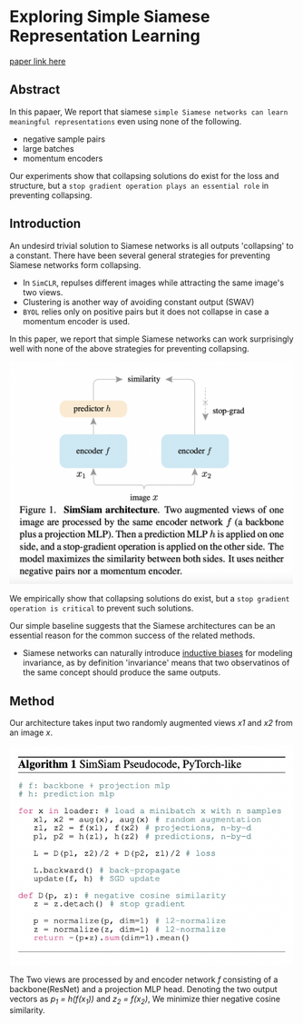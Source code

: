 # Exploring Simple Siamese Representation Learning

[paper link here](https://arxiv.org/pdf/2011.10566.pdf)

## Abstract

In this papaer, We report that siamese `simple Siamese networks can learn meaningful representations` even using none of the following.
* negative sample pairs
* large batches
* momentum encoders

Our experiments show that collapsing solutions do exist for the loss and structure, but a `stop gradient operation plays an essential
role` in preventing collapsing.

## Introduction

An undesird trivial solution to Siamese networks is all outputs 'collapsing' to a constant. There have been several
general strategies for preventing Siamese networks form collapsing.
* In `SimCLR`, repulses different images while attracting the same image's two views.
* Clustering is another way of avoiding constant output (SWAV)
* `BYOL` relies only on positive pairs but it does not collapse in case a momentum encoder is used.

In this paper, we report that simple Siamese networks can work surprisingly well with none of the above
strategies for preventing collapsing.

<img src="https://github.com/0nandon/2022_CVLAB_WINTER_STUDY/blob/main/photo/Representation_5_1.png" width=500>

We empirically show that collapsing solutions do exist, but a `stop gradient operation is critical` to prevent such
solutions.

Our simple baseline suggests that the Siamese architectures can be an essential reason for the common success of the related methods.
* Siamese networks can naturally introduce [inductive biases](https://velog.io/@euisuk-chung/Inductive-Bias란) for modeling invariance, as by definition 'invariance' means that two observatinos of the same concept should produce the same outputs.

## Method

Our architecture takes input two randomly augmented views *x1* and *x2* from an image *x*.

<img src="https://github.com/0nandon/2022_CVLAB_WINTER_STUDY/blob/main/photo/Representation_5_2.png" width=500>

The Two views are processed by and encoder network *f* consisting of a backbone(ResNet) and a projection MLP head.
Denoting the two output vectors as *p<sub>1</sub> = h(f(x<sub>1</sub>))* and *z<sub>2</sub> = f(x<sub>2</sub>)*,
We minimize thier negative cosine similarity.






